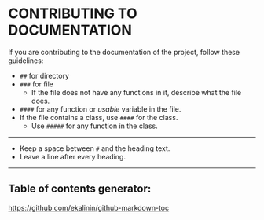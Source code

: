 CONTRIBUTING TO DOCUMENTATION
=============================

If you are contributing to the documentation of the project, follow these guidelines:

* `##` for directory
* `###` for file
    - If the file does not have any functions in it, describe what the file does.
* `####` for any function or *usable* variable in the file.
* If the file contains a class, use `####` for the class.
    - Use `#####` for any function in the class.

-----

- Keep a space between `#` and the heading text.
- Leave a line after every heading.

-----

## Table of contents generator:
https://github.com/ekalinin/github-markdown-toc
